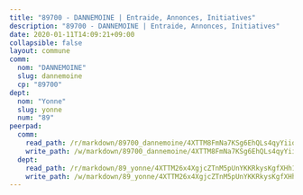 ```yaml
---
title: "89700 - DANNEMOINE | Entraide, Annonces, Initiatives"
description: "89700 - DANNEMOINE | Entraide, Annonces, Initiatives"
date: 2020-01-11T14:09:21+09:00
collapsible: false
layout: commune
comm:
  nom: "DANNEMOINE"
  slug: dannemoine
  cp: "89700"
dept:
  nom: "Yonne"
  slug: yonne
  num: "89"
peerpad:
  comm:
    read_path: /r/markdown/89700_dannemoine/4XTTM8FmNa7KSg6EhQLs4qyYiiqfgL2rpw6iJPtn4PGRhJHnZ
    write_path: /w/markdown/89700_dannemoine/4XTTM8FmNa7KSg6EhQLs4qyYiiqfgL2rpw6iJPtn4PGRhJHnZ-K3TgUyXW65RCkwDPqpj1oafysED5gpjYbNd1hgXmS56Zok2QpVYFneE7mNHqXZEdYdhrXq5KHJEptJoZnk1WukTv9yenAgGQUsFDd9wz5mqgwihw9H8Ry5HJyhviZDkp7Wi5hZjP
  dept:
    read_path: /r/markdown/89_yonne/4XTTM26x4XgjcZTnM5pUnYKKRkysKgfXHh1wiigoPHqn9LDKB
    write_path: /w/markdown/89_yonne/4XTTM26x4XgjcZTnM5pUnYKKRkysKgfXHh1wiigoPHqn9LDKB-K3TgU4xaMVqzoRnPJNyddApuMoWvJyHL35bzooauYvdhG3MLg3ikjpoueq9BDtqVP4hJBQxpPxix2gohzXyST9tZPnEkyXpDMdHiAFpx7EU6e8WgvFk7NPsBQepM8o13bG9dyqq7
---
```


